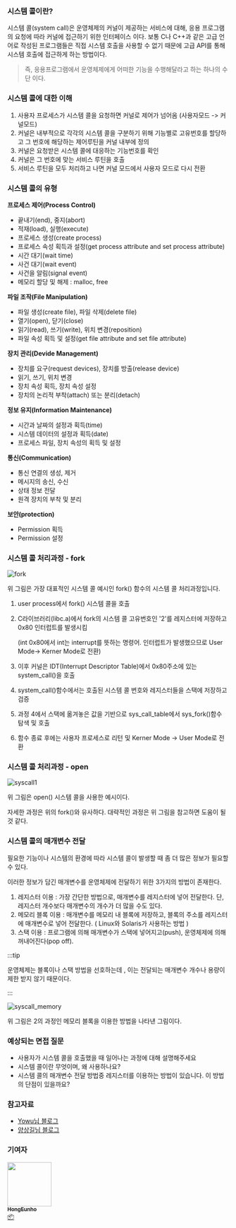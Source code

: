 ### 시스템 콜이란?

시스템 콜(system call)은 운영체제의 커널이 제공하는 서비스에 대해, 응용 프로그램의 요청에 따라 커널에 접근하기 위한 인터페이스 이다. 보통 C나 C++과 같은 고급 언어로 작성된 프로그램들은 직접 시스템 호출을 사용할 수 없기 때문에 고급 API를 통해 시스템 호출에 접근하게 하는 방법이다.

> 즉, 응용프로그램에서 운영체제에게 어떠한 기능을 수행해달라고 하는 하나의 수단 이다.


###


### 시스템 콜에 대한 이해

1. 사용자 프로세스가 시스템 콜을 요청하면 커널로 제어가 넘어옴 (사용자모드 -> 커널모드)
2. 커널은 내부적으로 각각의 시스템 콜을 구분하기 위해 기능별로 고유번호를 할당하고 그 번호에 해당하는 제어루틴을 커널 내부에 정의
3. 커널은 요청받은 시스템 콜에 대응하는 기능번호를 확인
4. 커널은 그 번호에 맞는 서비스 루틴을 호출
5. 서비스 루틴을 모두 처리하고 나면 커널 모드에서 사용자 모드로 다시 전환

####


### 시스템 콜의 유형

**프로세스 제어(Process Control)**

- 끝내기(end), 중지(abort)
- 적재(load), 실행(execute)
- 프로세스 생성(create process)
- 프로세스 속성 획득과 설정(get process attribute and set process attribute)
- 시간 대기(wait time)
- 사건 대기(wait event)
- 사건을 알림(signal event)
- 메모리 할당 및 해제 : malloc, free



**파일 조작(File Manipulation)**

- 파일 생성(create file), 파일 삭제(delete file)
- 열기(open), 닫기(close)
- 읽기(read), 쓰기(write), 위치 변경(reposition)
- 파일 속성 획득 및 설정(get file attribute and set file attribute)



**장치 관리(Devide Management)**

- 장치를 요구(request devices), 장치를 방출(release device)
- 읽기, 쓰기, 위치 변경
- 장치 속성 획득, 장치 속성 설정
- 장치의 논리적 부착(attach) 또는 분리(detach)



**정보 유지(Information Maintenance)**

- 시간과 날짜의 설정과 획득(time)
- 시스템 데이터의 설정과 획득(date)
- 프로세스 파일, 장치 속성의 획득 및 설정



**통신(Communication)**

- 통신 연결의 생성, 제거
- 메시지의 송신, 수신
- 상태 정보 전달
- 원격 장치의 부착 및 분리



**보안(protection)**

- Permission 획득
- Permission 설정


###


### 시스템 콜 처리과정 - fork

![fork](/img/computer_architecture_and_OS/systemcall/fork.jpg)

위 그림은 가장 대표적인 시스템 콜 예시인 fork() 함수의 시스템 콜 처리과정입니다.

1. user process에서 fork() 시스템 콜을 호출

2. C라이브러리(libc.a)에서 fork의 시스템 콜 고유번호인 '2'를 레지스터에 저장하고 0x80 인터럽트를 발생시킴

   (int 0x80에서 int는 interrupt를 뜻하는 명령어. 인터럽트가 발생했으므로 User Mode-> Kerner Mode로 전환)

3. 이후 커널은 IDT(Interrupt Descriptor Table)에서 0x80주소에 있는 system_call()을 호출

4. system_call()함수에서는 호출된 시스템 콜 번호와 레지스터들을 스택에 저장하고 검증

5. 과정 4에서 스택에 옮겨놓은 값을 기반으로 sys_call_table에서 sys_fork()함수 탐색 및 호출

6. 함수 종료 후에는 사용자 프로세스로 리턴 및 Kerner Mode -> User Mode로 전환


####


### 시스템 콜 처리과정 - open

![syscall1](/img/computer_architecture_and_OS/systemcall/syscall1.png)

위 그림은 open() 시스템 콜을 사용한 예시이다.

자세한 과정은 위의 fork()와 유사하다. 대략적인 과정은 위 그림을 참고하면 도움이 될 것 같다.


####


### 시스템 콜의 매개변수 전달

필요한 기능이나 시스템의 환경에 따라 시스템 콜이 발생할 때 좀 더 많은 정보가 필요할 수 있다.

이러한 정보가 담긴 매개변수를 운영체제에 전달하기 위한 3가지의 방법이 존재한다.

1. 레지스터 이용 : 가장 간단한 방법으로, 매개변수를 레지스터에 넣어 전달한다. 단, 레지스터 개수보다 매개변수의 개수가 더 많을 수도 있다.
2. 메모리 블록 이용 : 매개변수를 메모리 내 블록에 저장하고, 블록의 주소를 레지스터에 매개변수로 넣어 전달한다. ( Linux와 Solaris가 사용하는 방법 )
3. 스택 이용 : 프로그램에 의해 매개변수가 스택에 넣어지고(push), 운영체제에 의해 꺼내어진다(pop off).

:::tip



운영체제는 블록이나 스택 방법을 선호하는데 , 이는 전달되는 매개변수 개수나 용량이 제한 받지 않기 때문이다.



:::

![syscall_memory](/img/computer_architecture_and_OS/systemcall/syscall_memory.png)

위 그림은 2의 과정인 메모리 블록을 이용한 방법을 나타낸 그림이다.


####


### 예상되는 면접 질문

- 사용자가 시스템 콜을 호출했을 때 일어나는 과정에 대해 설명해주세요
- 시스템 콜이란 무엇이며, 왜 사용하나요?
- 시스템 콜의 매개변수 전달 방법중 레지스터를 이용하는 방법이 있습니다. 이 방법의 단점이 있을까요?


####


### 참고자료

- [Yowu님 블로그](https://luckyyowu.tistory.com/133)
- [양상길님 블로그](https://ypangtrouble.tistory.com/entry/%EC%8B%9C%EC%8A%A4%ED%85%9C-%EC%BD%9CSystem-Call)


### 기여자

<td align="center"><a href="http://hongcoding.tistory.com"><img src="https://avatars.githubusercontent.com/u/46186664?v=4?s=100" width="100px;" alt=""/><br /><sub><b>HongEunho</b></sub></a><br /><a href="#platform-HongEunho" title="Packaging/porting to new platform">📦</a></td>





